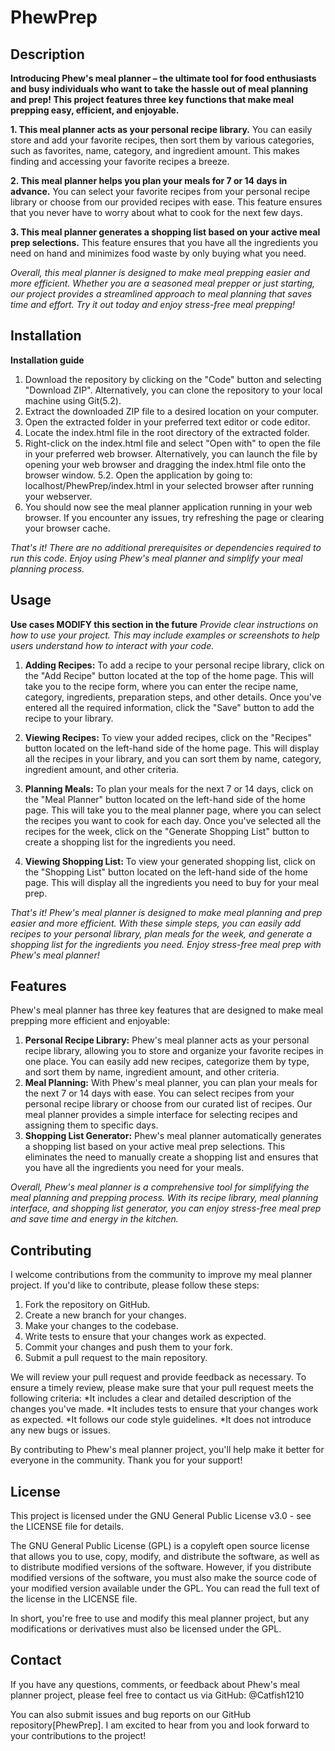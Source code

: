# PhewPrep

## Description 
**Introducing Phew's meal planner – the ultimate tool for food enthusiasts and busy individuals who want to take the hassle out of meal planning and prep! This project features three key functions that make meal prepping easy, efficient, and enjoyable.**

**1. This meal planner acts as your personal recipe library.** 
You can easily store and add your favorite recipes, then sort them by various categories, such as favorites, name, category, and ingredient amount. This makes finding and accessing your favorite recipes a breeze.

**2. This meal planner helps you plan your meals for 7 or 14 days in advance.** 
You can select your favorite recipes from your personal recipe library or choose from our provided recipes with ease. This feature ensures that you never have to worry about what to cook for the next few days.

**3. This meal planner generates a shopping list based on your active meal prep selections.**
This feature ensures that you have all the ingredients you need on hand and minimizes food waste by only buying what you need.

*Overall, this meal planner is designed to make meal prepping easier and more efficient. Whether you are a seasoned meal prepper or just starting, our project provides a streamlined approach to meal planning that saves time and effort. Try it out today and enjoy stress-free meal prepping!*

## Installation
**Installation guide**

1. Download the repository by clicking on the "Code" button and selecting "Download ZIP". Alternatively, you can clone the repository to your local machine using Git(5.2).
2. Extract the downloaded ZIP file to a desired location on your computer.
3. Open the extracted folder in your preferred text editor or code editor.
4. Locate the index.html file in the root directory of the extracted folder.
5. Right-click on the index.html file and select "Open with" to open the file in your preferred web browser. Alternatively, you can launch the file by opening your web browser and dragging the index.html file onto the browser window.
5.2. Open the application by going to: localhost/PhewPrep/index.html in your selected browser after running your webserver.
6. You should now see the meal planner application running in your web browser. If you encounter any issues, try refreshing the page or clearing your browser cache.

*That's it! There are no additional prerequisites or dependencies required to run this code. Enjoy using Phew's meal planner and simplify your meal planning process.*

## Usage
**Use cases MODIFY this section in the future**
*Provide clear instructions on how to use your project. This may include examples or screenshots to help users understand how to interact with your code.*

1. **Adding Recipes:** To add a recipe to your personal recipe library, click on the "Add Recipe" button located at the top of the home page. This will take you to the recipe form, where you can enter the recipe name, category, ingredients, preparation steps, and other details. Once you've entered all the required information, click the "Save" button to add the recipe to your library.

2. **Viewing Recipes:** To view your added recipes, click on the "Recipes" button located on the left-hand side of the home page. This will display all the recipes in your library, and you can sort them by name, category, ingredient amount, and other criteria.

3. **Planning Meals:** To plan your meals for the next 7 or 14 days, click on the "Meal Planner" button located on the left-hand side of the home page. This will take you to the meal planner page, where you can select the recipes you want to cook for each day. Once you've selected all the recipes for the week, click on the "Generate Shopping List" button to create a shopping list for the ingredients you need.

4. **Viewing Shopping List:** To view your generated shopping list, click on the "Shopping List" button located on the left-hand side of the home page. This will display all the ingredients you need to buy for your meal prep.

*That's it! Phew's meal planner is designed to make meal planning and prep easier and more efficient. With these simple steps, you can easily add recipes to your personal library, plan meals for the week, and generate a shopping list for the ingredients you need. Enjoy stress-free meal prep with Phew's meal planner!*

## Features

Phew's meal planner has three key features that are designed to make meal prepping more efficient and enjoyable:

1. **Personal Recipe Library:** Phew's meal planner acts as your personal recipe library, allowing you to store and organize your favorite recipes in one place. You can easily add new recipes, categorize them by type, and sort them by name, ingredient amount, and other criteria.
2. **Meal Planning:** With Phew's meal planner, you can plan your meals for the next 7 or 14 days with ease. You can select recipes from your personal recipe library or choose from our curated list of recipes. Our meal planner provides a simple interface for selecting recipes and assigning them to specific days.
3. **Shopping List Generator:** Phew's meal planner automatically generates a shopping list based on your active meal prep selections. This eliminates the need to manually create a shopping list and ensures that you have all the ingredients you need for your meals.

*Overall, Phew's meal planner is a comprehensive tool for simplifying the meal planning and prepping process. With its recipe library, meal planning interface, and shopping list generator, you can enjoy stress-free meal prep and save time and energy in the kitchen.*

## Contributing
I welcome contributions from the community to improve my meal planner project. If you'd like to contribute, please follow these steps:

1. Fork the repository on GitHub.
2. Create a new branch for your changes.
3. Make your changes to the codebase.
4. Write tests to ensure that your changes work as expected.
5. Commit your changes and push them to your fork.
6. Submit a pull request to the main repository.

We will review your pull request and provide feedback as necessary. To ensure a timely review, please make sure that your pull request meets the following criteria:
*It includes a clear and detailed description of the changes you've made.
*It includes tests to ensure that your changes work as expected.
*It follows our code style guidelines.
*It does not introduce any new bugs or issues.

By contributing to Phew's meal planner project, you'll help make it better for everyone in the community. Thank you for your support!

## License
This project is licensed under the GNU General Public License v3.0 - see the LICENSE file for details.

The GNU General Public License (GPL) is a copyleft open source license that allows you to use, copy, modify, and distribute the software, as well as to distribute modified versions of the software. However, if you distribute modified versions of the software, you must also make the source code of your modified version available under the GPL. You can read the full text of the license in the LICENSE file.

In short, you're free to use and modify this meal planner project, but any modifications or derivatives must also be licensed under the GPL.

## Contact
If you have any questions, comments, or feedback about Phew's meal planner project, please feel free to contact us via GitHub: @Catfish1210

You can also submit issues and bug reports on our GitHub repository[PhewPrep].
I am excited to hear from you and look forward to your contributions to the project!

